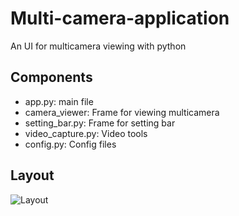 # Multi-camera-application
An UI for multicamera viewing with python

## Components
- app.py: main file
- camera_viewer: Frame for viewing multicamera
- setting_bar.py: Frame for setting bar
- video_capture.py: Video tools
- config.py: Config files

## Layout
![Layout](https://github.com/namogg/multicamera-application/blob/main/images/layout.png)